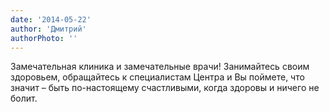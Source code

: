 ```yaml
---
date: '2014-05-22'
author: 'Дмитрий'
authorPhoto: ''
---
```

Замечательная клиника и замечательные врачи! Занимайтесь своим здоровьем, обращайтесь к специалистам Центра и Вы поймете, что значит – быть по-настоящему счастливыми, когда здоровы и ничего не болит.